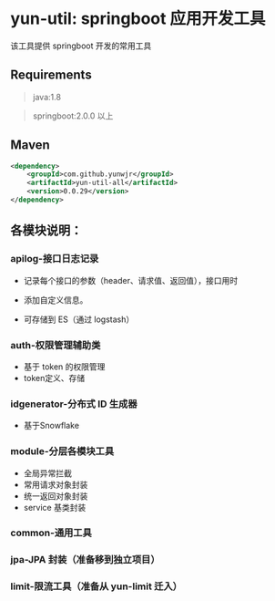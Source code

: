 # yun-util: springboot 应用开发工具

该工具提供 springboot 开发的常用工具



## Requirements

> java:1.8

> springboot:2.0.0 以上



## Maven

```xml
<dependency>
    <groupId>com.github.yunwjr</groupId>
    <artifactId>yun-util-all</artifactId>
    <version>0.0.29</version>
</dependency>
```



## 各模块说明：

### apilog-接口日志记录

- 记录每个接口的参数（header、请求值、返回值），接口用时
- 添加自定义信息。

- 可存储到 ES（通过 logstash）



### auth-权限管理辅助类

- 基于 token 的权限管理
- token定义、存储

### idgenerator-分布式 ID 生成器

- 基于Snowflake

### module-分层各模块工具

- 全局异常拦截
- 常用请求对象封装
- 统一返回对象封装
- service 基类封装


### common-通用工具



### jpa-JPA 封装（准备移到独立项目）



### limit-限流工具（准备从 yun-limit 迁入）

